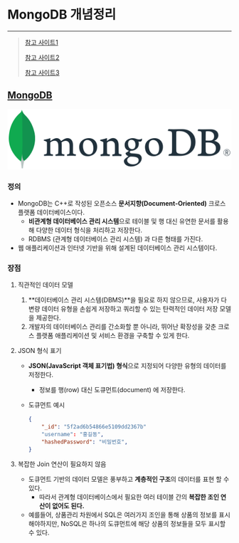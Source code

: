 # MongoDB 개념정리

---

>[참고 사이트1](https://hoing.io/archives/1379)
>
>[참고 사이트2](https://www.ibm.com/kr-ko/cloud/learn/mongodb)
>
>[참고 사이트3](https://velog.io/@ckstn0777/MongoDB%EB%9E%80)

## [MongoDB](https://www.mongodb.com/)

<img src="./images/MongoDB로고.png">

### 정의

- MongoDB는 C++로 작성된 오픈소스 **문서지향(Document-Oriented)** 크로스 플랫폼 데이터베이스이다.
  - **비관계형 데이터베이스 관리 시스템**으로 테이블 및 행 대신 유연한 문서를 활용해 다양한 데이터 형식을 처리하고 저장한다.
  - RDBMS (관계형 데이터베이스 관리 시스템) 과 다른 형태를 가진다. 
- 웹 애플리케이션과 인터넷 기반을 위해 설계된 데이터베이스 관리 시스템이다. 

### 장점

1. 직관적인 데이터 모델

   1. **데이터베이스 관리 시스템(DBMS)**을 필요로 하지 않으므로, 사용자가 다변량 데이터 유형을 손쉽게 저장하고 쿼리할 수 있는 탄력적인 데이터 저장 모델을 제공한다. 
   2. 개발자의 데이터베이스 관리를 간소화할 뿐 아니라, 뛰어난 확장성을 갖춘 크로스 플랫폼 애플리케이션 및 서비스 환경을 구축할 수 있게 한다. 

2. JSON 형식 표기 

   - **JSON(JavaScript 객체 표기법) 형식**으로 지정되어 다양한 유형의 데이터를 저정한다. 

     - 정보를 행(row) 대신 도큐먼트(document) 에 저장한다. 

   - 도큐먼트 예시 

     ```Json
     {
         "_id": "5f2ad6b54866e5109dd2367b"
         "username": "홍길동",
         "hashedPassword": "비밀번호",
     }
     ```

3. 복잡한 Join 연산이 필요하지 않음 

   - 도큐먼트 기반의 데이터 모델은 풍부하고 **계층적인 구조**의 데이터를 표현 할 수 있다.
     - 따라서 관계형 데이터베이스에서 필요한 여러 테이블 간의 **복잡한 조인 연산이 없어도 된다.**
   - 예를들어, 상품관리 차원에서 SQL은 여러가지 조인을 통해 상품의 정보를 표시해야하지만, NoSQL은 하나의 도큐먼트에 해당 상품의 정보들을 모두 표시할 수 있다. 
